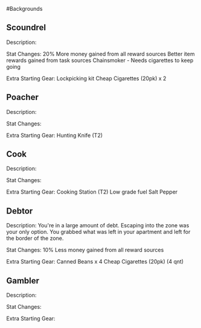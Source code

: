 #Backgrounds

## Scoundrel
Description: 

Stat Changes: 
20% More money gained from all reward sources 
Better item rewards gained from task sources 
Chainsmoker - Needs cigarettes to keep going 

Extra Starting Gear: 
Lockpicking kit 
Cheap Cigarettes (20pk) x 2

## Poacher 
Description: 

Stat Changes: 

Extra Starting Gear: 
Hunting Knife (T2)

## Cook
Description: 

Stat Changes: 

Extra Starting Gear: 
Cooking Station (T2)
Low grade fuel 
Salt 
Pepper 

## Debtor 
Description: 
You're in a large amount of debt. Escaping into the zone was your only option. You grabbed what was left in your apartment and left for the border of the zone. 

Stat Changes: 
10% Less money gained from all reward sources 

Extra Starting Gear: 
Canned Beans x 4 
Cheap Cigarettes (20pk) (4 qnt)


## Gambler 
Description: 

Stat Changes: 

Extra Starting Gear: 

